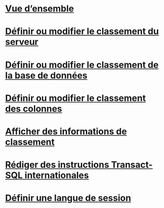# [Vue d’ensemble](collation-and-unicode-support.md)  
# [Définir ou modifier le classement du serveur](set-or-change-the-server-collation.md)  
# [Définir ou modifier le classement de la base de données](set-or-change-the-database-collation.md)  
# [Définir ou modifier le classement des colonnes](set-or-change-the-column-collation.md)  
# [Afficher des informations de classement](view-collation-information.md)  
# [Rédiger des instructions Transact-SQL internationales](write-international-transact-sql-statements.md)  
# [Définir une langue de session](set-a-session-language.md)  
